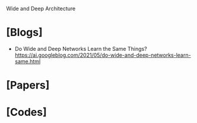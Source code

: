 Wide and Deep Architecture

# [Blogs]
+ Do Wide and Deep Networks Learn the Same Things? https://ai.googleblog.com/2021/05/do-wide-and-deep-networks-learn-same.html

# [Papers]

# [Codes]



